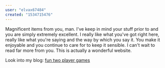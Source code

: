 ```yaml
---
user: "elvax67484"
created: "1534715476"
---
```


Magnificent items from you, man. I've keep in mind your stuff prior 
to and you are simply extremely excellent. I really like what you've got right here, really like what you're saying and the way 
by which you say it. You make it enjoyable and you continue to care for to keep it 
sensible. I can't wait to read far more from you.
This is actually a wonderful website.

Look into my blog: <a href="https://adrinhovi1981.wordpress.com">fun two player games</a>
